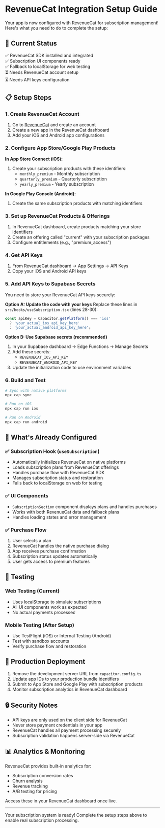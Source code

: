 # RevenueCat Integration Setup Guide

Your app is now configured with RevenueCat for subscription management! Here's what you need to do to complete the setup:

## 🎯 Current Status
✅ RevenueCat SDK installed and integrated  
✅ Subscription UI components ready  
✅ Fallback to localStorage for web testing  
⏳ Needs RevenueCat account setup  
⏳ Needs API keys configuration  

## 📋 Setup Steps

### 1. Create RevenueCat Account
1. Go to [RevenueCat](https://www.revenuecat.com) and create an account
2. Create a new app in the RevenueCat dashboard
3. Add your iOS and Android app configurations

### 2. Configure App Store/Google Play Products
**In App Store Connect (iOS):**
1. Create your subscription products with these identifiers:
   - `monthly_premium` - Monthly subscription
   - `quarterly_premium` - Quarterly subscription  
   - `yearly_premium` - Yearly subscription

**In Google Play Console (Android):**
1. Create the same subscription products with matching identifiers

### 3. Set up RevenueCat Products & Offerings
1. In RevenueCat dashboard, create products matching your store identifiers
2. Create an offering called "current" with your subscription packages
3. Configure entitlements (e.g., "premium_access")

### 4. Get API Keys
1. From RevenueCat dashboard → App Settings → API Keys
2. Copy your iOS and Android API keys

### 5. Add API Keys to Supabase Secrets
You need to store your RevenueCat API keys securely:

**Option A: Update the code with your keys**
Replace these lines in `src/hooks/useSubscription.tsx` (lines 28-30):
```typescript
const apiKey = Capacitor.getPlatform() === 'ios' 
  ? 'your_actual_ios_api_key_here' 
  : 'your_actual_android_api_key_here';
```

**Option B: Use Supabase secrets (recommended)**
1. In your Supabase dashboard → Edge Functions → Manage Secrets
2. Add these secrets:
   - `REVENUECAT_IOS_API_KEY`
   - `REVENUECAT_ANDROID_API_KEY`
3. Update the initialization code to use environment variables

### 6. Build and Test
```bash
# Sync with native platforms
npx cap sync

# Run on iOS
npx cap run ios

# Run on Android  
npx cap run android
```

## 🔧 What's Already Configured

### ✅ Subscription Hook (`useSubscription`)
- Automatically initializes RevenueCat on native platforms
- Loads subscription plans from RevenueCat offerings
- Handles purchase flow with RevenueCat SDK
- Manages subscription status and restoration
- Falls back to localStorage on web for testing

### ✅ UI Components
- `SubscriptionSection` component displays plans and handles purchases
- Works with both RevenueCat data and fallback plans
- Handles loading states and error management

### ✅ Purchase Flow
1. User selects a plan
2. RevenueCat handles the native purchase dialog
3. App receives purchase confirmation
4. Subscription status updates automatically
5. User gets access to premium features

## 🚀 Testing

### Web Testing (Current)
- Uses localStorage to simulate subscriptions
- All UI components work as expected
- No actual payments processed

### Mobile Testing (After Setup)
- Use TestFlight (iOS) or Internal Testing (Android)
- Test with sandbox accounts
- Verify purchase flow and restoration

## 📱 Production Deployment

1. Remove the development server URL from `capacitor.config.ts`
2. Update app IDs to your production bundle identifiers
3. Submit to App Store and Google Play with subscription products
4. Monitor subscription analytics in RevenueCat dashboard

## 🔒 Security Notes

- API keys are only used on the client side for RevenueCat
- Never store payment credentials in your app
- RevenueCat handles all payment processing securely
- Subscription validation happens server-side via RevenueCat

## 📊 Analytics & Monitoring

RevenueCat provides built-in analytics for:
- Subscription conversion rates
- Churn analysis  
- Revenue tracking
- A/B testing for pricing

Access these in your RevenueCat dashboard once live.

---

Your subscription system is ready! Complete the setup steps above to enable real subscription processing.